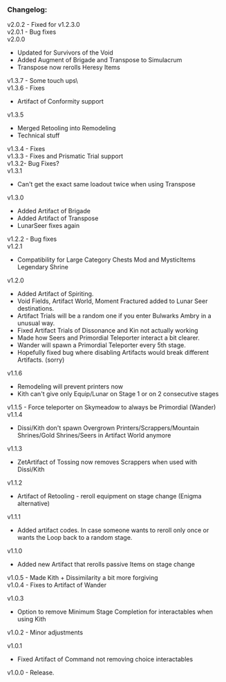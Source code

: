 ### Changelog:
v2.0.2 - Fixed for v1.2.3.0\
v2.0.1 - Bug fixes\
v2.0.0
* Updated for Survivors of the Void
* Added Augment of Brigade and Transpose to Simulacrum
* Transpose now rerolls Heresy Items

v1.3.7 - Some touch ups\	
v1.3.6 - Fixes
* Artifact of Conformity support

v1.3.5 
* Merged Retooling into Remodeling
* Technical stuff

v1.3.4 - Fixes\
v1.3.3 - Fixes and Prismatic Trial support\
v1.3.2- Bug Fixes?\
v1.3.1
* Can't get the exact same loadout twice when using Transpose

v1.3.0
* Added Artifact of Brigade
* Added Artifact of Transpose
* LunarSeer fixes again

v1.2.2 - Bug fixes\
v1.2.1
* Compatibility for Large Category Chests Mod and MysticItems Legendary Shrine

v1.2.0
* Added Artifact of Spiriting.
* Void Fields, Artifact World, Moment Fractured added to Lunar Seer destinations.
* Artifact Trials will be a random one if you enter Bulwarks Ambry in a unusual way.
* Fixed Artifact Trials of Dissonance and Kin not actually working
* Made how Seers and Primordial Teleporter interact a bit clearer.
* Wander will spawn a Primordial Teleporter every 5th stage.
* Hopefully fixed bug where disabling Artifacts would break different Artifacts. (sorry)


v1.1.6
* Remodeling will prevent printers now
* Kith can't give only Equip/Lunar on Stage 1 or on 2 consecutive stages

v1.1.5 - Force teleporter on Skymeadow to always be Primordial (Wander)\
v1.1.4 
* Dissi/Kith don't spawn Overgrown Printers/Scrappers/Mountain Shrines/Gold Shrines/Seers in Artifact World anymore

v1.1.3
* ZetArtifact of Tossing now removes Scrappers when used with Dissi/Kith

v1.1.2
* Artifact of Retooling - reroll equipment on stage change (Enigma alternative)

v1.1.1
* Added artifact codes. In case someone wants to reroll only once or wants the Loop back to a random stage.

v1.1.0
* Added new Artifact that rerolls passive Items on stage change

v1.0.5 - Made Kith + Dissimilarity a bit more forgiving\
v1.0.4 - Fixes to Artifact of Wander

v1.0.3
* Option to remove Minimum Stage Completion for interactables when using Kith

v1.0.2 - Minor adjustments

v1.0.1
* Fixed Artifact of Command not removing choice interactables

v1.0.0 - Release.